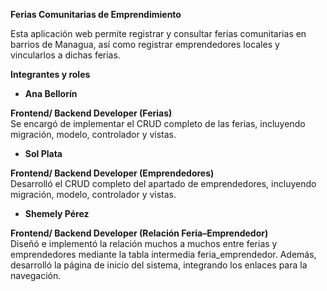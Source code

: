 **Ferias Comunitarias de Emprendimiento**

Esta aplicación web permite registrar y consultar ferias comunitarias en barrios de Managua, así como registrar emprendedores locales y vincularlos a dichas ferias.

**Integrantes y roles**

- **Ana Bellorín**

**Frontend/ Backend Developer (Ferias)**  
Se encargó de implementar el CRUD completo de las ferias, incluyendo migración, modelo, controlador y vistas.

- **Sol Plata**

**Frontend/ Backend Developer (Emprendedores)**  
Desarrolló el CRUD completo del apartado de emprendedores, incluyendo migración, modelo, controlador y vistas.

- **Shemely Pérez**

**Frontend/ Backend Developer (Relación Feria–Emprendedor)**  
Diseñó e implementó la relación muchos a muchos entre ferias y emprendedores mediante la tabla intermedia feria_emprendedor. Además, desarrolló la página de inicio del sistema, integrando los enlaces para la navegación.
